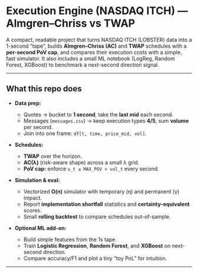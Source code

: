
# Execution Engine (NASDAQ ITCH) — Almgren–Chriss vs TWAP

A compact, readable project that turns NASDAQ ITCH (LOBSTER) data into a 1-second “tape”, builds **Almgren–Chriss (AC)** and **TWAP** schedules with a **per-second PoV cap**, and compares their execution costs with a simple, fast simulator. It also includes a small ML notebook (LogReg, Random Forest, XGBoost) to benchmark a next-second direction signal.

---

## What this repo does

- **Data prep:**  
  - Quotes → bucket to **1 second**, take the **last mid** each second.  
  - Messages (`messages.csv`) → keep execution types **4/5**, sum **volume** per second.  
  - Join into one frame: `df[t, time, price_mid, vol]`.

- **Schedules:**  
  - **TWAP** over the horizon.  
  - **AC(λ)** (risk-aware shape) across a small λ grid.  
  - **PoV cap:** enforce `u_t ≤ MAX_POV × vol_t` every second.

- **Simulation & eval:**  
  - Vectorized **O(n)** simulator with temporary (η) and permanent (γ) impact.  
  - Report **implementation shortfall** statistics and **certainty-equivalent** scores.  
  - Small **rolling backtest** to compare schedules out-of-sample.

- **Optional ML add-on:**  
  - Build simple features from the 1s tape.  
  - Train **Logistic Regression**, **Random Forest**, and **XGBoost** on next-second direction.  
  - Compare accuracy/F1 and plot a tiny “toy PnL” for intuition.

---
